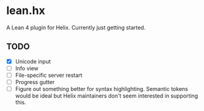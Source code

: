 # lean.hx

A Lean 4 plugin for Helix. Currently just getting started.

## TODO

- [x] Unicode input
- [ ] Info view
- [ ] File-specific server restart
- [ ] Progress gutter
- [ ] Figure out something better for syntax highlighting. Semantic tokens would be ideal but Helix maintainers don't seem interested in supporting this.

